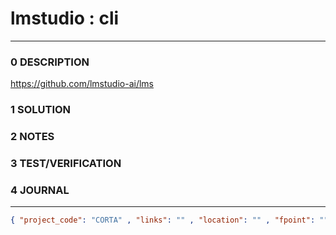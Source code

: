 # lmstudio : cli
--------------------------------
### 0 DESCRIPTION

https://github.com/lmstudio-ai/lms

### 1 SOLUTION


### 2 NOTES


### 3 TEST/VERIFICATION


### 4 JOURNAL



--------------------------------
```json
{ "project_code": "CORTA" , "links": "" , "location": "" , "fpoint": "" }
```
